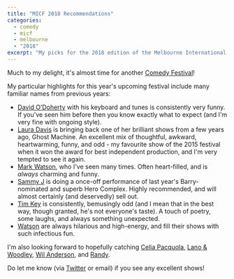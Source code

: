 ```yaml
---
title: "MICF 2018 Recommendations"
categories:
  - comedy
  - micf
  - melbourne
  - "2018"
excerpt: "My picks for the 2018 edition of the Melbourne International Comedy Festival"
---
```


Much to my delight, it's almost time for another [Comedy Festival](https://www.comedyfestival.com.au/2018)!

My particular highlights for this year's upcoming festival include many familiar names from previous years:

* [David O’Doherty](https://www.comedyfestival.com.au/2018/shows/david-o-doherty) with his keyboard and tunes is consistently very funny. If you've seen him before then you know exactly what to expect (and I'm very fine with ongoing style).
* [Laura Davis](https://www.comedyfestival.com.au/2018/shows/ghost-machine) is bringing back one of her brilliant shows from a few years ago, Ghost Machine. An excellent mix of thoughtful, awkward, heartwarming, funny, and odd - my favourite show of the 2015 festival when it won the award for best independent production, and I'm very tempted to see it again.
* [Mark Watson](https://www.comedyfestival.com.au/2018/shows/mark-watson), who I've seen many times. Often heart-filled, and is _always_ charming and funny.
* [Sammy J](https://www.comedyfestival.com.au/2018/shows/hero-complex) is doing a once-off performance of last year's Barry-nominated and superb Hero Complex. Highly recommended, and will almost certainly (and deservedly) sell out.
* [Tim Key](https://www.comedyfestival.com.au/2018/shows/tim-key) is consistently, bemusingly odd (and I mean that in the best way, though granted, he's not everyone's taste). A touch of poetry, some laughs, and always something unexpected.
* [Watson](https://www.comedyfestival.com.au/2018/shows/watson-unfinished-business) are always hilarious and high-energy, and fill their shows with such infectious fun.

I'm also looking forward to hopefully catching [Celia Pacquola](https://www.comedyfestival.com.au/2018/shows/celia-pacquola-all-talk), [Lano & Woodley](https://www.comedyfestival.com.au/2018/shows/lano-woodley), [Wil Anderson](https://www.comedyfestival.com.au/2018/shows/wil-anderson-wilegal), and [Randy](https://www.comedyfestival.com.au/2018/shows/anti-crisis).

Do let me know (via [Twitter](https://twitter.com/pat) or email) if you see any excellent shows!
